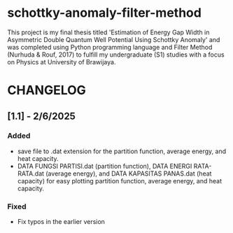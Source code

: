 # schottky-anomaly-filter-method
This project is my final thesis titled 'Estimation of Energy Gap Width in Asymmetric Double Quantum Well Potential Using Schottky Anomaly' and was completed using Python programming language and Filter Method (Nurhuda &amp; Rouf, 2017) to fulfill my undergraduate (S1) studies with a focus on Physics at University of Brawijaya.

# CHANGELOG

## [1.1] - 2/6/2025

### Added
- save file to .dat extension for the partition function, average energy, and heat capacity.
- DATA FUNGSI PARTISI.dat (partition function), DATA ENERGI RATA-RATA.dat (average energy), and DATA KAPASITAS PANAS.dat (heat capacity) for easy plotting partition function, average energy, and heat capacity.

### Fixed
- Fix typos in the earlier version
